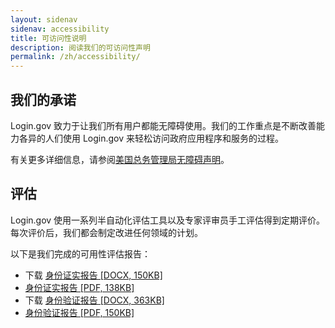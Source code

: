 ```yaml
---
layout: sidenav
sidenav: accessibility
title: 可访问性说明
description: 阅读我们的可访问性声明
permalink: /zh/accessibility/
---
```


## 我们的承诺
Login.gov 致力于让我们所有用户都能无障碍使用。我们的工作重点是不断改善能力各异的人们使用 Login.gov 来轻松访问政府应用程序和服务的过程。

有关更多详细信息，请参阅[美国总务管理局无障碍声明](https://www.gsa.gov/website-information/accessibility-statement)。

## 评估
Login.gov 使用一系列半自动化评估工具以及专家评审员手工评估得到定期评价。每次评价后，我们都会制定改进任何领域的计划。

以下是我们完成的可用性评估报告：

* 下载 [身份证实报告 [DOCX, 150KB]](/docs/2025-02-26_VPAT2.5Rev508-Identity-Authentication.docx)
* [身份证实报告 [PDF, 138KB]](/docs/2025-02-26_VPAT2.5Rev508-Identity-Authentication.pdf)
* 下载 [身份验证报告 [DOCX, 363KB]](/docs/2025-02-26_VPAT2.4Rev508-Identity-Verification-IdV.docx)
* [身份验证报告 [PDF, 150KB]](/docs/identity-verification-report.pdf)

